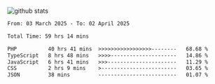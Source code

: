 
![github stats](https://github-readme-stats.vercel.app/api?username=realmahd1&show_icons=true&theme=codeSTACKr&hide_rank=true&count_private=true)

<!--START_SECTION:waka-->

```txt
From: 03 March 2025 - To: 02 April 2025

Total Time: 59 hrs 14 mins

PHP          40 hrs 41 mins  >>>>>>>>>>>>>>>>>--------   68.68 %
TypeScript   8 hrs 48 mins   >>>>---------------------   14.86 %
JavaScript   6 hrs 41 mins   >>>----------------------   11.29 %
CSS          2 hrs 9 mins    >------------------------   03.65 %
JSON         38 mins         -------------------------   01.07 %
```

<!--END_SECTION:waka-->
